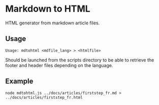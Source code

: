 # Markdown to HTML

HTML generator from markdown article files.

## Usage

```Usage: mdtohtml <mdfile_lang> > <htmlfile>```

Should be launched from the scripts directory to be able to retrieve the footer and header files depending on the language.

## Example

```node mdtohtml.js ../docs/articles/firststep_fr.md > ../docs/articles/firststep_fr.html```
